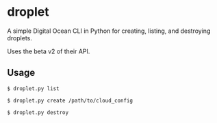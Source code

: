 # droplet

A simple Digital Ocean CLI in Python for creating, listing, and destroying droplets.

Uses the beta v2 of their API.


## Usage

    $ droplet.py list

    $ droplet.py create /path/to/cloud_config

    $ droplet.py destroy